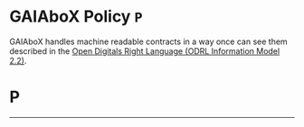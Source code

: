 # GAIAboX Policy `P`

GAIAboX handles machine readable contracts in a way
 once can see them described in the
 [Open Digitals Right Language (ODRL Information Model 2.2)](https://www.w3.org/TR/odrl-model/).
 
 
# P

---